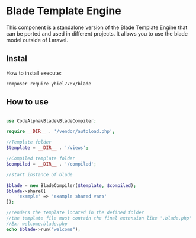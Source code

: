 # Blade Template Engine
This component is a standalone version of the Blade Template Engine that can be ported and used in different projects. It allows you to use the blade model outside of Laravel.

## Instal

How to install execute:
```shell
composer require ybiel778x/blade
```

## How to use

```php

use CodeAlpha\Blade\BladeCompiler;

require __DIR__ . '/vendor/autoload.php';

//Template folder
$template = __DIR__ . '/views';

//Compiled template folder
$compiled = __DIR__ . '/compiled';

//start instance of blade

$blade = new BladeCompiler($template, $compiled);
$blade->share([
    'example' => 'example shared vars'
]);

//renders the template located in the defined folder
//the template file must contain the final extension like '.blade.php'
//Ex: welcome.blade.php
echo $blade->run("welcome");

```